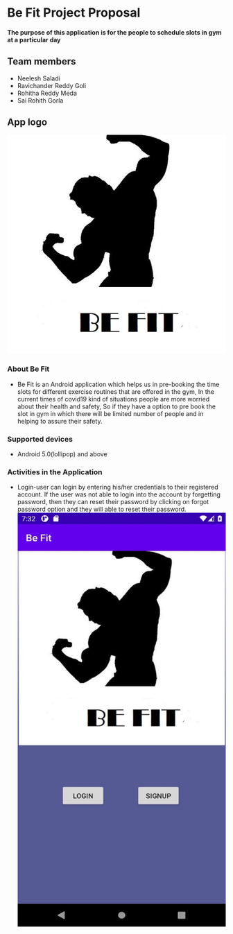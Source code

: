 # Be Fit Project Proposal
#### The purpose of this application is for the people to schedule slots in gym at a particular day

## Team members
- Neelesh Saladi
- Ravichander Reddy Goli
- Rohitha Reddy Meda
- Sai Rohith Gorla

## App logo
![](https://github.com/neeleshsaladi/Android-Project/blob/main/logo.jpg)

### About Be Fit
* Be Fit is an Android application which helps us in pre-booking the time slots for different exercise routines that are offered in the gym, In the current times of covid19 kind of situations people are more worried about their health and safety, So if they have a option to pre book the slot in gym in which there will be limited number of people and in helping to assure their safety.

### Supported devices
* Android 5.0(lollipop) and above

### Activities in the Application
* Login-user can login by entering his/her credentials to their registered account. If the user was not able to login into the account by forgetting password, then they can reset their password by clicking on forgot password option and they will able to reset their password.
![](https://github.com/neeleshsaladi/Android-Project/blob/main/Login.jpg)
